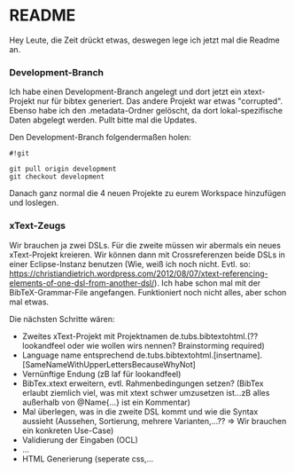 # README #

Hey Leute, die Zeit drückt etwas, deswegen lege ich jetzt mal die Readme an.

### Development-Branch ###

Ich habe einen Development-Branch angelegt und dort jetzt ein xtext-Projekt nur für bibtex generiert. Das andere Projekt war etwas "corrupted".
Ebenso habe ich den .metadata-Ordner gelöscht, da dort lokal-spezifische Daten abgelegt werden.
Pullt bitte mal die Updates.

Den Development-Branch folgendermaßen holen: 

```
#!git

git pull origin development
git checkout development
```

Danach ganz normal die 4 neuen Projekte zu eurem Workspace hinzufügen und loslegen.

### xText-Zeugs ###

Wir brauchen ja zwei DSLs. Für die zweite müssen wir abermals ein neues xText-Projekt kreieren. Wir können dann mit Crossreferenzen beide DSLs in einer Eclipse-Instanz benutzen (Wie, weiß ich noch nicht. Evtl. so: https://christiandietrich.wordpress.com/2012/08/07/xtext-referencing-elements-of-one-dsl-from-another-dsl/). 
Ich habe schon mal mit der BibTeX-Grammar-File angefangen. Funktioniert noch nicht alles, aber schon mal etwas. 

Die nächsten Schritte wären:
* Zweites xText-Projekt mit Projektnamen de.tubs.bibtextohtml.(?? lookandfeel oder wie wollen wirs nennen? Brainstorming required)
* Language name entsprechend de.tubs.bibtextohtml.[insertname].[SameNameWithUpperLettersBecauseWhyNot]
* Vernünftige Endung (zB laf für lookandfeel)
* BibTex.xtext erweitern, evtl. Rahmenbedingungen setzen? (BibTex erlaubt ziemlich viel, was mit xtext schwer umzusetzen ist...zB alles außerhalb von @Name{...} ist ein Kommentar)
* Mal überlegen, was in die zweite DSL kommt und wie die Syntax aussieht (Aussehen, Sortierung, mehrere Varianten,...?? => Wir brauchen ein konkreten Use-Case)
* Validierung der Eingaben (OCL)
* ...
* HTML Generierung (seperate css,... 

